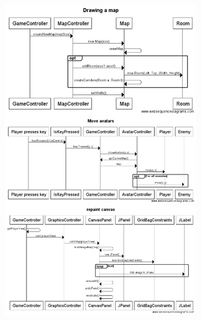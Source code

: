 ![ALT text](https://github.com/ollisami/Caveman/blob/master/dokumentaatio/kaaviot/Drawing_a_map.png)
![ALT text](https://github.com/ollisami/Caveman/blob/master/dokumentaatio/kaaviot/Move_avatars.png)
![ALT text](https://github.com/ollisami/Caveman/blob/master/dokumentaatio/kaaviot/repaint_canvas.png)
